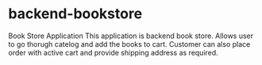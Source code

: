 # backend-bookstore
Book Store Application
This application is backend book store. Allows user to go thorugh catelog and add the books to cart. Customer can also place order with active cart and provide shipping address as required.
